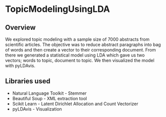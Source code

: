 # TopicModelingUsingLDA #

## Overview ##
We explored topic modeling with a sample size of 7000 abstracts from scientific articles. The objective was to reduce abstract paragraphs 
into bag of words and then create a vector to their corresponding document. From there we generated a statistical model using LDA which gave us two vectors; words to topic, document to topic. We then visualized the model with pyLDAvis.

## Libraries used ##
* Natural Language Toolkit - Stemmer
* Beautiful Soup - XML extraction tool
* Scikit Learn - Latent Dirichlet Allocation and Count Vectorizer
* pyLDAvis - Visualization
